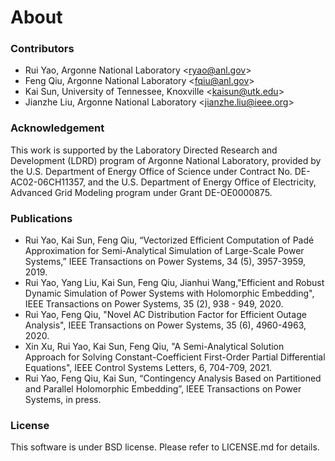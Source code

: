 # About

### Contributors
* Rui Yao, Argonne National Laboratory <<ryao@anl.gov>>
* Feng Qiu, Argonne National Laboratory <<fqiu@anl.gov>>
* Kai Sun, University of Tennessee, Knoxville <<kaisun@utk.edu>>
* Jianzhe Liu, Argonne National Laboratory <<jianzhe.liu@ieee.org>>

### Acknowledgement
This work is supported by the Laboratory Directed Research and Development (LDRD) program of Argonne National Laboratory, provided by the U.S. Department of Energy Office of Science under Contract No. DE-AC02-06CH11357, and the U.S. Department of Energy Office of Electricity, Advanced Grid Modeling program under Grant DE-OE0000875.

### Publications
* Rui Yao, Kai Sun, Feng Qiu, “Vectorized Efficient Computation of Padé Approximation for Semi-Analytical Simulation of Large-Scale Power Systems,” IEEE Transactions on Power Systems, 34 (5), 3957-3959, 2019.
* Rui Yao, Yang Liu, Kai Sun, Feng Qiu, Jianhui Wang,"Efficient and Robust Dynamic Simulation of Power Systems with Holomorphic Embedding", IEEE Transactions on Power Systems, 35 (2), 938 - 949, 2020.
* Rui Yao, Feng Qiu, "Novel AC Distribution Factor for Efficient Outage Analysis", IEEE Transactions on Power Systems, 35 (6), 4960-4963, 2020.
* Xin Xu, Rui Yao, Kai Sun, Feng Qiu, "A Semi-Analytical Solution Approach for Solving Constant-Coefficient First-Order Partial Differential Equations", IEEE Control Systems Letters, 6, 704-709, 2021.
* Rui Yao, Feng Qiu, Kai Sun, “Contingency Analysis Based on Partitioned and Parallel Holomorphic Embedding”, IEEE Transactions on Power Systems, in press.

### License
This software is under BSD license. Please refer to LICENSE.md for details.
